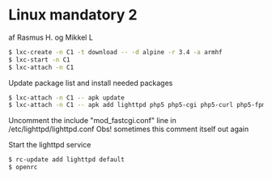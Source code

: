 # Linux mandatory 2
af Rasmus H. og Mikkel L

```sh
$ lxc-create -n C1 -t download -- -d alpine -r 3.4 -a armhf
$ lxc-start -n C1
$ lxc-attach -n C1
```
Update package list and install needed packages
```sh
$ lxc-attach -n C1 -- apk update
$ lxc-attach -n C1 -- apk add lighttpd php5 php5-cgi php5-curl php5-fpm
```
Uncomment the include "mod_fastcgi.conf" line in /etc/lighttpd/lighttpd.conf
Obs! sometimes this comment itself out again

Start the lighttpd service
```sh
$ rc-update add lighttpd default
$ openrc
```

